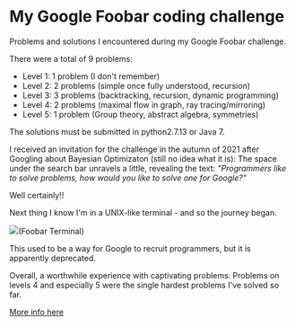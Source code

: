 # **My Google Foobar coding challenge**
Problems and solutions I encountered during my Google Foobar challenge.

There were a total of 9 problems:
- Level 1: 1 problem (I don't remember)
- Level 2: 2 problems (simple once fully understood, recursion)
- Level 3: 3 problems (backtracking, recursion, dynamic programming)
- Level 4: 2 problems (maximal flow in graph, ray tracing/mirroring)
- Level 5: 1 problem (Group theory, abstract algebra, symmetries)

The solutions must be submitted in python2.7.13 or Java 7.

I received an invitation for the challenge in the autumn of 2021 after Googling about Bayesian Optimizaton (still no idea what it is): The space under the search bar unravels a little, revealing the text: *"Programmers like to solve problems, how would you like to solve one for Google?"*

Well certainly!!

Next thing I know I'm in a UNIX-like terminal - and so the journey began.

<img src="https://i.gyazo.com/5d433a0d2683a49f8c26a7a3efb2f9ac.jpg)">(Foobar Terminal)

This used to be a way for Google to recruit programmers, but it is apparently deprecated.

Overall, a worthwhile experience with captivating problems. Problems on levels 4 and especially 5 were the single hardest problems I've solved so far.

[More info here](https://medium.com/@meetnandu996/google-foobar-googles-secret-hiring-process-b63be49f7e53)




